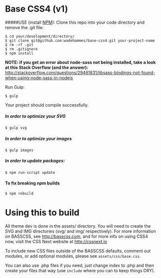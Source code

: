 Base CSS4 (v1)
===

#####USE (install <a href="http://nodejs.org/download/">NPM</a>):
Clone this repo into your code directory and remove the .git file:
```
$ cd your/development/directory/
$ git clone git@github.com:wadehammes/base-css4.git your-project-name
$ rm -rf .git
$ rm .gitignore
$ npm install
```

<b>NOTE: if you get an error about node-sass not being installed, take a look at this Stack Overflow (and the answer):</b>
<a href="http://stackoverflow.com/questions/29461831/libsass-bindings-not-found-when-using-node-sass-in-nodejs">http://stackoverflow.com/questions/29461831/libsass-bindings-not-found-when-using-node-sass-in-nodejs</a>

Run Gulp:
```
$ gulp
```

Your project should compile successfully.

##### In order to optimize your SVG
```
$ gulp svg
```

##### In order to optimize your images
```
$ gulp images
```

##### In order to update packages:
```
$ npm run-script update
```

#### To fix breaking npm builds
```
$ npm rebuild
```

Using this to build
===

All theme dev is done in the assets/ directory. You will need to create the SVG and IMG directories (svg/ and img/ respectively). For more information on BASSCSS, see http://basscss.com, and for more info on using CSS4 now, visit the CSS Next website at http://cssnext.io

To include new CSS files outside of the BASSCSS defaults, comment out modules, or add optional modules, please see <code>assets/css/base.css</code>.

You can also use .php files if you need, just change index to .php and then create your files that way (use <code>include</code> where you can to keep things DRY).
